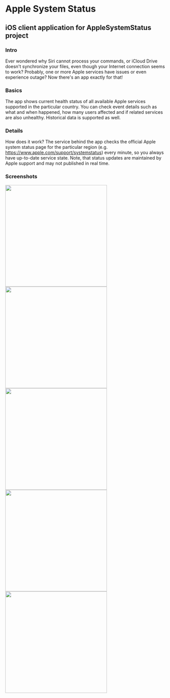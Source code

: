 # Apple System Status
## iOS client application for AppleSystemStatus project
### Intro
Ever wondered why Siri cannot process your commands, or iCloud Drive doesn't synchronize your files, even though your Internet connection seems to work? Probably, one or more Apple services have issues or even experience outage? Now there's an app exactly for that!
### Basics
The app shows current health status of all available Apple services supported in the particular country. You can check event details such as what and when happened, how many users affected and if related services are also unhealthy. Historical data is supported as well.
### Details
How does it work? The service behind the app checks the official Apple system status page for the particular region (e.g. https://www.apple.com/support/systemstatus) every minute, so you always have up-to-date service state. Note, that status updates are maintained by Apple support and may not published in real time.
### Screenshots
<img src="https://blob.mdmsft.net/public/aaplss/screenshots/1.png" height="320px" /> <img src="https://blob.mdmsft.net/public/aaplss/screenshots/2.png" height="320px" />
<img src="https://blob.mdmsft.net/public/aaplss/screenshots/3.png" height="320px" /> <img src="https://blob.mdmsft.net/public/aaplss/screenshots/4.png" height="320px" />
<img src="https://blob.mdmsft.net/public/aaplss/screenshots/5.png" height="320px" />
